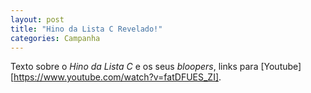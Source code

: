 ```yaml
---
layout: post
title: "Hino da Lista C Revelado!"
categories: Campanha
---
```


Texto sobre o *Hino da Lista C* e os seus *bloopers*, links para [Youtube][https://www.youtube.com/watch?v=fatDFUES_ZI].
